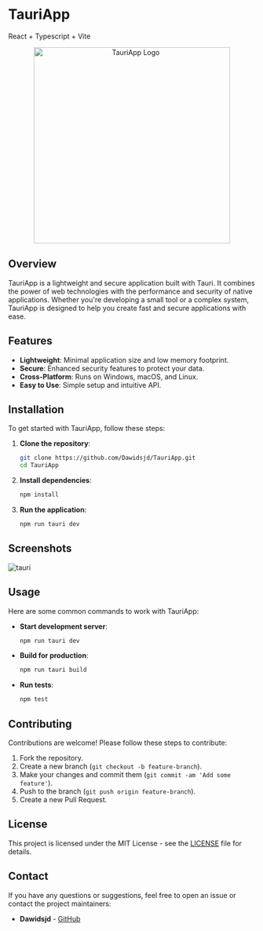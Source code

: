 # TauriApp
React + Typescript + Vite

<div align="center">
<img src="https://github.com/Dawidsjd/TauriApp/assets/53567837/113d0245-401c-4608-9735-a1449cdf5cd4" alt="TauriApp Logo" width="400">
</div>

## Overview

TauriApp is a lightweight and secure application built with Tauri. It combines the power of web technologies with the performance and security of native applications. Whether you're developing a small tool or a complex system, TauriApp is designed to help you create fast and secure applications with ease.

## Features

- **Lightweight**: Minimal application size and low memory footprint.
- **Secure**: Enhanced security features to protect your data.
- **Cross-Platform**: Runs on Windows, macOS, and Linux.
- **Easy to Use**: Simple setup and intuitive API.

## Installation

To get started with TauriApp, follow these steps:

1. **Clone the repository**:
    ```bash
    git clone https://github.com/Dawidsjd/TauriApp.git
    cd TauriApp
    ```

2. **Install dependencies**:
    ```bash
    npm install
    ```

3. **Run the application**:
    ```bash
    npm run tauri dev
    ```

## Screenshots

![tauri](https://github.com/Dawidsjd/TauriApp/assets/53567837/ae27f590-20a7-4bab-9435-0f30fefd5297)


## Usage

Here are some common commands to work with TauriApp:

- **Start development server**:
    ```bash
    npm run tauri dev
    ```

- **Build for production**:
    ```bash
    npm run tauri build
    ```

- **Run tests**:
    ```bash
    npm test
    ```

## Contributing

Contributions are welcome! Please follow these steps to contribute:

1. Fork the repository.
2. Create a new branch (`git checkout -b feature-branch`).
3. Make your changes and commit them (`git commit -am 'Add some feature'`).
4. Push to the branch (`git push origin feature-branch`).
5. Create a new Pull Request.

## License

This project is licensed under the MIT License - see the [LICENSE](LICENSE) file for details.

## Contact

If you have any questions or suggestions, feel free to open an issue or contact the project maintainers:

- **Dawidsjd** - [GitHub](https://github.com/Dawidsjd)
